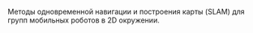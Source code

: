 Методы одновременной навигации и построения карты (SLAM) для групп мобильных роботов в 2D окружении.